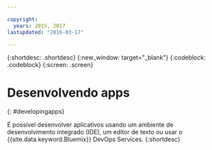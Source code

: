 ```yaml
---

copyright:
  years: 2015, 2017
lastupdated: "2016-03-17"

---
```



{:shortdesc: .shortdesc}
{:new_window: target="_blank"}
{:codeblock: .codeblock}
{:screen: .screen}

# Desenvolvendo apps
{: #developingapps}


É possível desenvolver aplicativos usando um ambiente de desenvolvimento integrado (IDE), um editor de texto ou usar o {{site.data.keyword.Bluemix}} DevOps Services.
{:shortdesc}
